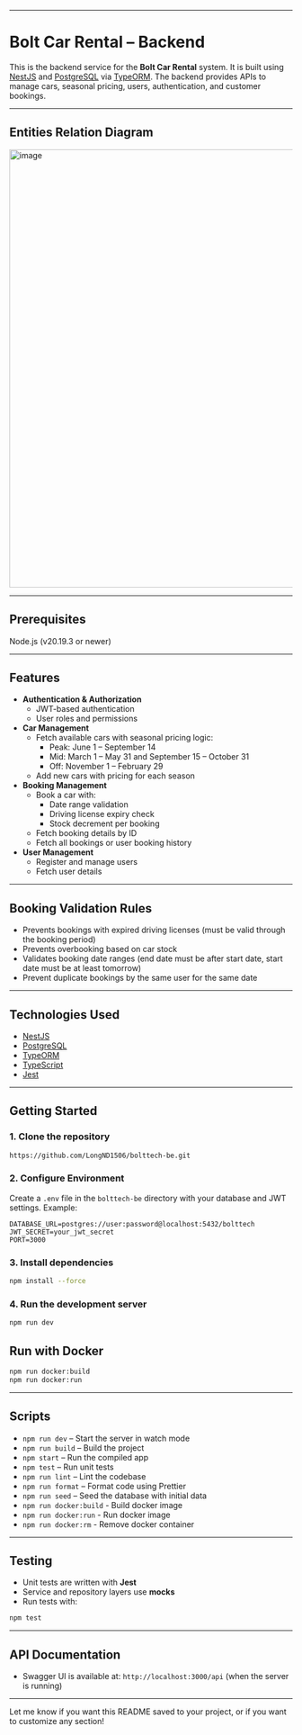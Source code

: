 
---

# Bolt Car Rental – Backend

This is the backend service for the **Bolt Car Rental** system. It is built using [NestJS](https://nestjs.com/) and [PostgreSQL](https://www.postgresql.org/) via [TypeORM](https://typeorm.io/). The backend provides APIs to manage cars, seasonal pricing, users, authentication, and customer bookings.

---

## Entities Relation Diagram
<img width="1143" height="779" alt="image" src="https://github.com/user-attachments/assets/3fe6a790-1468-47db-959e-6b000b238223" />

---

## Prerequisites
Node.js (v20.19.3 or newer)

---

## Features

- **Authentication & Authorization**
  - JWT-based authentication
  - User roles and permissions
- **Car Management**
  - Fetch available cars with seasonal pricing logic:
    - Peak: June 1 – September 14
    - Mid: March 1 – May 31 and September 15 – October 31
    - Off: November 1 – February 29
  - Add new cars with pricing for each season
- **Booking Management**
  - Book a car with:
    - Date range validation
    - Driving license expiry check
    - Stock decrement per booking
  - Fetch booking details by ID
  - Fetch all bookings or user booking history
- **User Management**
  - Register and manage users
  - Fetch user details

---

## Booking Validation Rules

- Prevents bookings with expired driving licenses (must be valid through the booking period)
- Prevents overbooking based on car stock
- Validates booking date ranges (end date must be after start date, start date must be at least tomorrow)
- Prevent duplicate bookings by the same user for the same date

---

## Technologies Used

- [NestJS](https://nestjs.com/)
- [PostgreSQL](https://www.postgresql.org/)
- [TypeORM](https://typeorm.io/)
- [TypeScript](https://www.typescriptlang.org/)
- [Jest](https://jestjs.io/)

---

## Getting Started

### 1. Clone the repository

```bash
https://github.com/LongND1506/bolttech-be.git
```

### 2. Configure Environment

Create a `.env` file in the `bolttech-be` directory with your database and JWT settings. Example:

```
DATABASE_URL=postgres://user:password@localhost:5432/bolttech
JWT_SECRET=your_jwt_secret
PORT=3000
```

### 3. Install dependencies

```bash
npm install --force
```

### 4. Run the development server

```bash
npm run dev
```

## Run with Docker 
```bash
npm run docker:build
npm run docker:run
```
---

## Scripts

- `npm run dev` – Start the server in watch mode
- `npm run build` – Build the project
- `npm start` – Run the compiled app
- `npm test` – Run unit tests
- `npm run lint` – Lint the codebase
- `npm run format` – Format code using Prettier
- `npm run seed` – Seed the database with initial data
- `npm run docker:build` - Build docker image
- `npm run docker:run` - Run docker image
- `npm run docker:rm` - Remove docker container
---

## Testing

- Unit tests are written with **Jest**
- Service and repository layers use **mocks**
- Run tests with:

```bash
npm test
```

---

## API Documentation

- Swagger UI is available at: `http://localhost:3000/api` (when the server is running)

---

Let me know if you want this README saved to your project, or if you want to customize any section!

